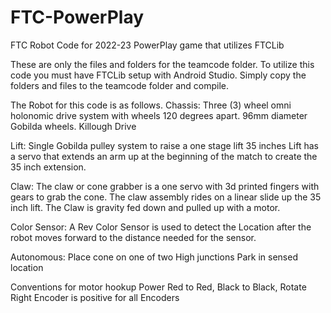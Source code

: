 # FTC-PowerPlay
FTC Robot Code for 2022-23 PowerPlay game that utilizes FTCLib

These are only the files and folders for the teamcode folder.
To utilize this code you must have FTCLib setup with Android Studio.
Simply copy the folders and files to the teamcode folder and compile.

The Robot for this code is as follows.
Chassis:
   Three (3) wheel omni holonomic drive system with wheels 120 degrees apart.
   96mm diameter Gobilda wheels. Killough Drive
   
Lift:
   Single Gobilda pulley system to raise a one stage lift 35 inches
   Lift has a servo that extends an arm up at the beginning of the match to create the 35 inch extension.

Claw:
   The claw or cone grabber is a one servo with 3d printed fingers with gears to grab the cone.
   The claw assembly rides on a linear slide up the 35 inch lift. The Claw is gravity fed down and pulled up with a motor.
   
Color Sensor:
   A Rev Color Sensor is used to detect the Location after the robot moves forward to the distance needed for the sensor.
   
Autonomous:
Place cone on one of two High junctions 
Park in sensed location


Conventions for motor hookup
Power Red to Red, Black to Black, Rotate Right Encoder is positive for all Encoders


